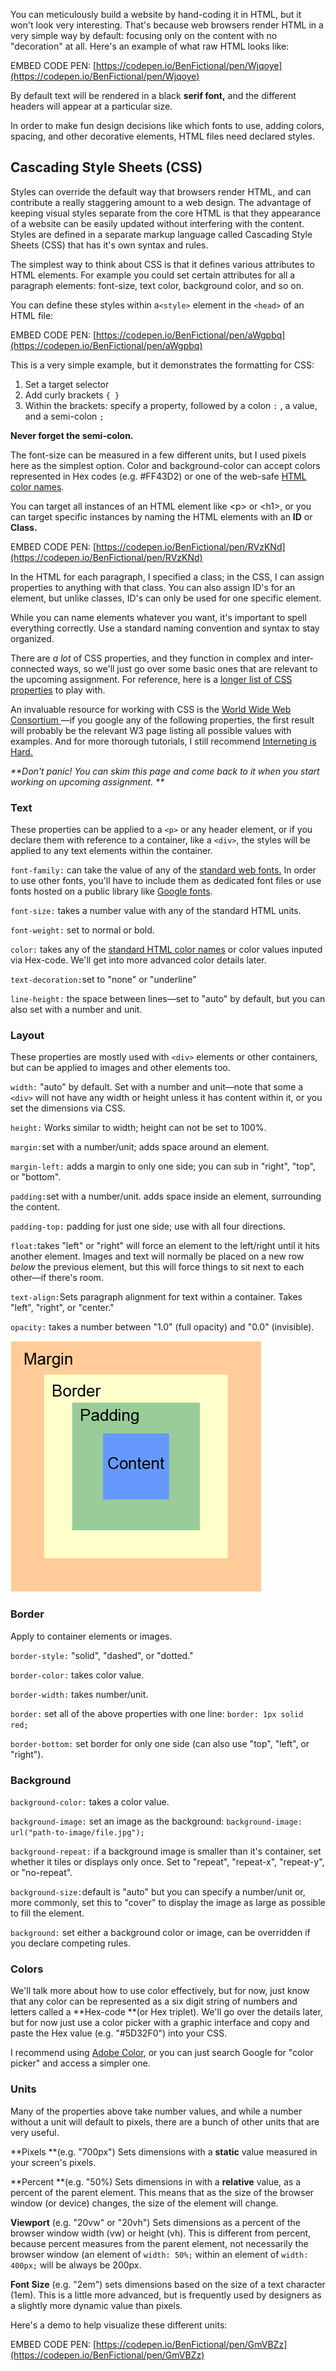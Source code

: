 You can meticulously build a website by hand-coding it in HTML, but it won't look very interesting. That's because web browsers render HTML in a very simple way by default: focusing only on the content with no "decoration" at all. Here's an example of what raw HTML looks like:

EMBED CODE PEN: [https://codepen.io/BenFictional/pen/Wjqoye](https://codepen.io/BenFictional/pen/Wjqoye)

By default text will be rendered in a black **serif font,** and the different headers will appear at a particular size.

In order to make fun design decisions like which fonts to use, adding colors, spacing, and other decorative elements, HTML files need declared styles.

## Cascading Style Sheets \(CSS\)

Styles can override the default way that browsers render HTML, and can contribute a really staggering amount to a web design. The advantage of keeping visual styles separate from the core HTML is that they appearance of a website can be easily updated without interfering with the content. Styles are defined in a separate markup language called Cascading Style Sheets \(CSS\) that has it's own syntax and rules.

The simplest way to think about CSS is that it defines various attributes to HTML elements. For example you could set certain attributes for all a paragraph elements: font-size, text color, background color, and so on.

You can define these styles within a`<style>` element in the `<head>` of an HTML file:

EMBED CODE PEN: [https://codepen.io/BenFictional/pen/aWgpbq](https://codepen.io/BenFictional/pen/aWgpbq)

This is a very simple example, but it demonstrates the formatting for CSS:

1. Set a target selector
2. Add curly brackets `{ }`
3. Within the brackets: specify a property, followed by a colon `:` , a value, and a semi-colon `;`

**Never forget the semi-colon.**

The font-size can be measured in a few different units, but I used pixels here as the simplest option. Color and background-color can accept colors represented in Hex codes \(e.g. \#FF43D2\) or one of the web-safe [HTML color names](https://www.w3schools.com/colors/colors_names.asp).

You can target all instances of an HTML element like &lt;p&gt; or &lt;h1&gt;, or you can target specific instances by naming the HTML elements with an **ID** or **Class.**

EMBED CODE PEN: [https://codepen.io/BenFictional/pen/RVzKNd](https://codepen.io/BenFictional/pen/RVzKNd)

In the HTML for each paragraph, I specified a class; in the CSS, I can assign properties to anything with that class. You can also assign ID's for an element, but unlike classes, ID's can only be used for one specific element. 

While you can name elements whatever you want, it's important to spell everything correctly. Use a standard naming convention and syntax to stay organized.

There are _a lot_ of CSS properties, and they function in complex and inter-connected ways, so we'll just go over some basic ones that are relevant to the upcoming assignment. For reference, here is a [longer list of CSS properties](https://cdn.makeawebsitehub.com/wp-content/uploads/2015/10/css3-mega-cheat-sheet.jpg) to play with.

An invaluable resource for working with CSS is the [World Wide Web Consortium ](https://www.w3schools.com/)—if you google any of the following properties, the first result will probably be the relevant W3 page listing all possible values with examples. And for more thorough tutorials, I still recommend [Interneting is Hard. ](https://internetingishard.com/html-and-css/)

_**Don't panic! You can skim this page and come back to it when you start working on upcoming assignment. **_

### **Text**

These properties can be applied to a `<p>` or any header element, or if you declare them with reference to a container, like a `<div>`, the styles will be applied to any text elements within the container.

`font-family:` can take the value of any of the [standard web fonts.](https://www.w3schools.com/cssref/css_websafe_fonts.asp) In order to use other fonts, you'll have to include them as dedicated font files or use fonts hosted on a public library like [Google fonts](https://designshack.net/articles/css/a-beginners-guide-to-using-google-web-fonts/).

`font-size:` takes a number value with any of the standard HTML units.

`font-weight:` set to normal or bold.

`color:` takes any of the [standard HTML color names](https://www.w3schools.com/colors/colors_names.asp) or color values inputed via Hex-code. We'll get into more advanced color details later.

`text-decoration:`set to "none" or "underline"

`line-height:` the space between lines—set to "auto" by default, but you can also set with a number and unit.

### Layout

These properties are mostly used with `<div>` elements or other containers, but can be applied to images and other elements too.

`width:` "auto" by default. Set with a number and unit—note that some a `<div>` will not have any width or height unless it has content within it, or you set the dimensions via CSS.

`height:` Works similar to width; height can not be set to 100%.

`margin:`set with a number/unit; adds space around an element.

`margin-left:` adds a margin to only one side; you can sub in "right", "top", or "bottom".

`padding:`set with a number/unit. adds space inside an element, surrounding the content.

`padding-top:` padding for just one side; use with all four directions.

`float:`takes "left" or "right" will force an element to the left/right until it hits another element. Images and text will normally be placed on a new row _below_ the previous element, but this will force things to sit next to each other—if there's room.

`text-align:`Sets paragraph alignment for text within a container. Takes "left", "right", or "center."

`opacity:` takes a number between "1.0" \(full opacity\) and "0.0" \(invisible\).

![](/assets/lesson-2/box-demo.png)

### **Border**

Apply to container elements or images.

`border-style:` "solid", "dashed", or "dotted."

`border-color:` takes color value.

`border-width:` takes number/unit.

`border:` set all of the above properties with one line: `border: 1px solid red;`

`border-bottom:` set border for only one side \(can also use "top", "left", or "right"\).

### **Background**

`background-color:` takes a color value.

`background-image:` set an image as the background: `background-image: url("path-to-image/file.jpg");`

`background-repeat:` if a background image is smaller than it's container, set whether it tiles or displays only once. Set to "repeat", "repeat-x", "repeat-y", or "no-repeat".

`background-size:`default is "auto" but you can specify a number/unit or, more commonly, set this to "cover" to display the image as large as possible to fill the element.

`background:` set either a background color or image, can be overridden if you declare competing rules.

### Colors

We'll talk more about how to use color effectively, but for now, just know that any color can be represented as a six digit string of numbers and letters called a **Hex-code **\(or Hex triplet\). We'll go over the details later, but for now just use a color picker with a graphic interface and copy and paste the Hex value \(e.g. "\#5D32F0"\) into your CSS.

I recommend using [Adobe Color](https://color.adobe.com/), or you can just search Google for "color picker" and access a simpler one.

### Units

Many of the properties above take number values, and while a number without a unit will default to pixels, there are a bunch of other units that are very useful.

**Pixels **\(e.g. "700px"\) Sets dimensions with a **static** value measured in your screen's pixels.

**Percent **\(e.g. "50%\) Sets dimensions in with a **relative** value, as a percent of the parent element. This means that as the size of the browser window \(or device\) changes, the size of the element will change.

**Viewport** \(e.g. "20vw" or "20vh"\) Sets dimensions as a percent of the browser window width \(vw\) or height \(vh\). This is different from percent, because percent measures from the parent element, not necessarily the browser window \(an element of `width: 50%;` within an element of `width: 400px;` will be always be 200px.

**Font Size** \(e.g. "2em"\) sets dimensions based on the size of a text character \(1em\). This is a little more advanced, but is frequently used by designers as a slightly more dynamic value than pixels.

Here's a demo to help visualize these different units:

EMBED CODE PEN: [https://codepen.io/BenFictional/pen/GmVBZz](https://codepen.io/BenFictional/pen/GmVBZz)

